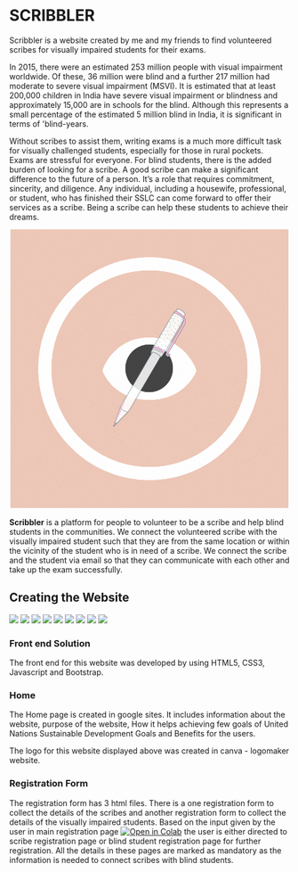 # SCRIBBLER 
 Scribbler is a website created by me and my friends to find volunteered scribes for visually impaired students for their exams. 

 In 2015, there were an estimated 253 million people with visual impairment worldwide. Of these, 36 million were blind and a further 217 million had moderate to severe visual impairment (MSVI). It is estimated that at least 200,000 children in India have severe visual impairment or blindness and approximately 15,000 are in schools for the blind. Although this represents a small percentage of the estimated 5 million blind in India, it is significant in terms of 'blind-years.

 Without scribes to assist them, writing exams is a much more difficult task for visually challenged students, especially for those in rural pockets. Exams are stressful for everyone. For blind students, there is the added burden of looking for a scribe. A good scribe can make a significant difference to the future of a person. It’s a role that requires commitment, sincerity, and diligence. Any individual, including a housewife, professional, or student, who has finished their SSLC can come forward to offer their services as a scribe. Being a scribe can help these students to achieve their dreams. 
 
 <p align="center">
  <img src="https://github.com/ChandanaGiridhar/SCRIBBLER/blob/main/Logo_GIF.gif" />
</p>

 **Scribbler** is a platform for people to volunteer to be a scribe and help blind students in the communities. We connect the volunteered scribe with the visually impaired student such that they are from the same location or within the vicinity of the student who is in need of a scribe. We connect the scribe and the student via email so that they can communicate with each other and take up the exam successfully. 

## Creating the Website

![](https://img.shields.io/badge/Gmail-D14836?style=for-the-badge&logo=gmail&logoColor=white)
![](https://img.shields.io/badge/Python-3776AB?style=for-the-badge&logo=python&logoColor=white)
![](https://img.shields.io/badge/HTML-239120?style=for-the-badge&logo=html5&logoColor=white)
![](https://img.shields.io/badge/JavaScript-323330?style=for-the-badge&logo=javascript&logoColor=F7DF1E)
![](https://img.shields.io/badge/CSS-239120?&style=for-the-badge&logo=css3&logoColor=white)
![](https://img.shields.io/badge/PHP-777BB4?style=for-the-badge&logo=php&logoColor=white)
![](https://img.shields.io/badge/Bootstrap-563D7C?style=for-the-badge&logo=bootstrap&logoColor=white)
![](https://img.shields.io/badge/Django-092E20?style=for-the-badge&logo=django&logoColor=white)
![](https://img.shields.io/badge/SQLite-07405E?style=for-the-badge&logo=sqlite&logoColor=white)



### Front end Solution 
The front end for this website was developed by using HTML5, CSS3, Javascript and Bootstrap.
### Home
The Home page is created in google sites. It includes information about the website, purpose of the website, How it helps achieving few goals of United Nations Sustainable Development Goals and Benefits for the users.

The logo for this website displayed above was created in canva - logomaker website. 

### Registration Form 
The registration form has 3 html files. There is a one registration form to collect the details of the scribes and another registration form to collect the details of the visually impaired students. Based on the input given by the user in main registration page [![Open in Colab](https://img.shields.io/badge/reg.html-open-ff69b4)](https://github.com/Apoorva-Udupa/Scribbler/blob/main/registration-form/home.html) the user is either directed to scribe registration page or blind student registration page  for further registration. All the details in these pages are marked as mandatory as the information is needed to connect scribes with blind students.


